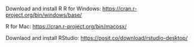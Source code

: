 Download and install R
R for Windows:
https://cran.r-project.org/bin/windows/base/

R for Mac:
https://cran.r-project.org/bin/macosx/

Downlaod and install RStudio:
https://posit.co/download/rstudio-desktop/
